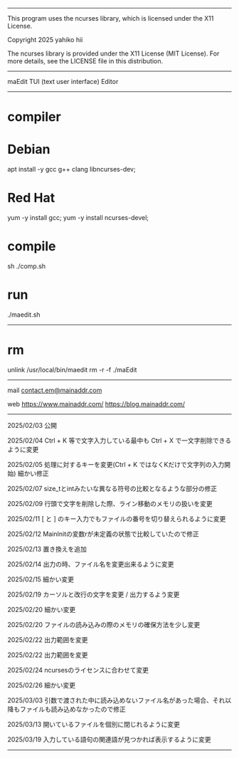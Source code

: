 ----

This program uses the ncurses library, which is licensed under the X11 License.

Copyright 2025 yahiko hii

The ncurses library is provided under the X11 License (MIT License). For more details, see the LICENSE file in this distribution.

----

maEdit
TUI (text user interface) Editor

----

# compiler

# Debian
apt install -y gcc g++ clang libncurses-dev;

# Red Hat
yum -y install gcc;
yum -y install ncurses-devel;

# compile
sh ./comp.sh

# run
./maedit.sh

----

# rm
unlink /usr/local/bin/maedit
rm -r -f ./maEdit

----

mail
contact.em@mainaddr.com

web
https://www.mainaddr.com/
https://blog.mainaddr.com/

----

2025/02/03
公開

2025/02/04
Ctrl + K 等で文字入力している最中も Ctrl + X で一文字削除できるように変更

2025/02/05
処理に対するキーを変更(Ctrl + K ではなくKだけで文字列の入力開始)
細かい修正

2025/02/07
size_tとintみたいな異なる符号の比較となるような部分の修正

2025/02/09
行頭で文字を削除した際、ライン移動のメモリの扱いを変更

2025/02/11
[ と ] のキー入力でもファイルの番号を切り替えられるように変更

2025/02/12
MainInitの変数rが未定義の状態で比較していたので修正

2025/02/13
置き換えを追加

2025/02/14
出力の時、ファイル名を変更出来るように変更

2025/02/15
細かい変更

2025/02/19
カーソルと改行の文字を変更 / 出力するよう変更

2025/02/20
細かい変更

2025/02/20
ファイルの読み込みの際のメモリの確保方法を少し変更

2025/02/22
出力範囲を変更

2025/02/22
出力範囲を変更

2025/02/24
ncursesのライセンスに合わせて変更

2025/02/26
細かい変更

2025/03/03
引数で渡された中に読み込めないファイル名があった場合、それ以降もファイルも読み込めなかったので修正

2025/03/13
開いているファイルを個別に閉じれるように変更

2025/03/19
入力している語句の関連語が見つかれば表示するように変更

----
